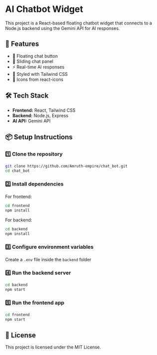 # AI Chatbot Widget

This project is a React-based floating chatbot widget that connects to a Node.js backend using the Gemini API for AI responses.

## 🚀 Features
- 💬 Floating chat button
- 📂 Sliding chat panel
- ⚡ Real-time AI responses
- 🎨 Styled with Tailwind CSS
- 🔗 Icons from react-icons

## 🛠 Tech Stack
- **Frontend:** React, Tailwind CSS
- **Backend:** Node.js, Express
- **AI API:** Gemini API

## 📦 Setup Instructions

### 1️⃣ Clone the repository
```bash
git clone https://github.com/Amruth-empire/chat_bot.git
cd chat_bot
```

### 2️⃣ Install dependencies
For frontend:
```bash
cd frontend
npm install
```
For backend:
```bash
cd backend
npm install
```

### 3️⃣ Configure environment variables
Create a `.env` file inside the `backend` folder 

### 4️⃣ Run the backend server
```bash
cd backend
npm start
```

### 5️⃣ Run the frontend app
```bash
cd frontend
npm start
```


## 📜 License
This project is licensed under the MIT License.
